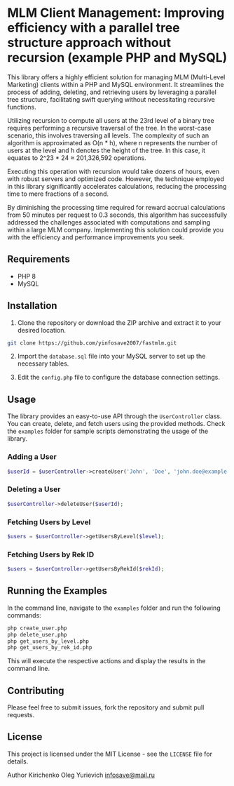 # MLM Client Management: Improving efficiency with a parallel tree structure approach without recursion (example PHP and MySQL)

This library offers a highly efficient solution for managing MLM (Multi-Level Marketing) clients within a PHP and MySQL environment. It streamlines the process of adding, deleting, and retrieving users by leveraging a parallel tree structure, facilitating swift querying without necessitating recursive functions.

Utilizing recursion to compute all users at the 23rd level of a binary tree requires performing a recursive traversal of the tree. In the worst-case scenario, this involves traversing all levels. The complexity of such an algorithm is approximated as O(n * h), where n represents the number of users at the level and h denotes the height of the tree. In this case, it equates to 2^23 * 24 ≈ 201,326,592 operations.

Executing this operation with recursion would take dozens of hours, even with robust servers and optimized code. However, the technique employed in this library significantly accelerates calculations, reducing the processing time to mere fractions of a second.

By diminishing the processing time required for reward accrual calculations from 50 minutes per request to 0.3 seconds, this algorithm has successfully addressed the challenges associated with computations and sampling within a large MLM company. Implementing this solution could provide you with the efficiency and performance improvements you seek.

## Requirements

- PHP 8
- MySQL

## Installation

1. Clone the repository or download the ZIP archive and extract it to your desired location.

```bash
git clone https://github.com/yinfosave2007/fastmlm.git
```

2. Import the `database.sql` file into your MySQL server to set up the necessary tables.

3. Edit the `config.php` file to configure the database connection settings.

## Usage

The library provides an easy-to-use API through the `UserController` class. You can create, delete, and fetch users using the provided methods. Check the `examples` folder for sample scripts demonstrating the usage of the library.

### Adding a User

```php
$userId = $userController->createUser('John', 'Doe', 'john.doe@example.com', 1);
```

### Deleting a User

```php
$userController->deleteUser($userId);
```

### Fetching Users by Level

```php
$users = $userController->getUsersByLevel($level);
```

### Fetching Users by Rek ID

```php
$users = $userController->getUsersByRekId($rekId);
```

## Running the Examples

In the command line, navigate to the `examples` folder and run the following commands:

```bash
php create_user.php
php delete_user.php
php get_users_by_level.php
php get_users_by_rek_id.php
```

This will execute the respective actions and display the results in the command line.

## Contributing

Please feel free to submit issues, fork the repository and submit pull requests.

## License

This project is licensed under the MIT License - see the `LICENSE` file for details.

Author Kirichenko Oleg Yurievich infosave@mail.ru


